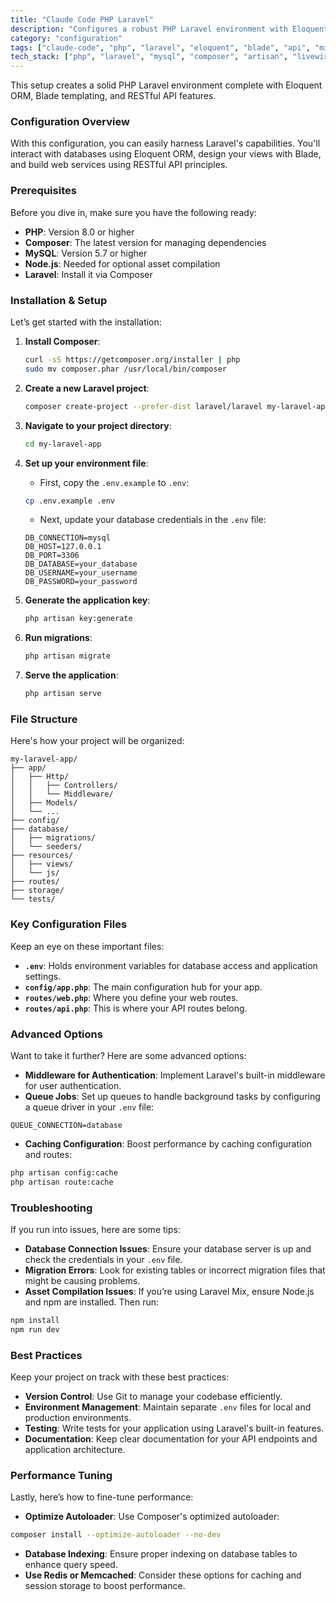 ```yaml
---
title: "Claude Code PHP Laravel"
description: "Configures a robust PHP Laravel environment with Eloquent ORM, Blade templating, and RESTful API capabilities."
category: "configuration"
tags: ["claude-code", "php", "laravel", "eloquent", "blade", "api", "middleware", "database", "queue"]
tech_stack: ["php", "laravel", "mysql", "composer", "artisan", "livewire", "php8"]
---
```


This setup creates a solid PHP Laravel environment complete with Eloquent ORM, Blade templating, and RESTful API features. 

### Configuration Overview
With this configuration, you can easily harness Laravel's capabilities. You'll interact with databases using Eloquent ORM, design your views with Blade, and build web services using RESTful API principles.

### Prerequisites
Before you dive in, make sure you have the following ready:
- **PHP**: Version 8.0 or higher
- **Composer**: The latest version for managing dependencies
- **MySQL**: Version 5.7 or higher
- **Node.js**: Needed for optional asset compilation
- **Laravel**: Install it via Composer

### Installation & Setup
Let’s get started with the installation:

1. **Install Composer**:
   ```bash
   curl -sS https://getcomposer.org/installer | php
   sudo mv composer.phar /usr/local/bin/composer
   ```

2. **Create a new Laravel project**:
   ```bash
   composer create-project --prefer-dist laravel/laravel my-laravel-app
   ```

3. **Navigate to your project directory**:
   ```bash
   cd my-laravel-app
   ```

4. **Set up your environment file**:
   - First, copy the `.env.example` to `.env`:
   ```bash
   cp .env.example .env
   ```
   - Next, update your database credentials in the `.env` file:
   ```env
   DB_CONNECTION=mysql
   DB_HOST=127.0.0.1
   DB_PORT=3306
   DB_DATABASE=your_database
   DB_USERNAME=your_username
   DB_PASSWORD=your_password
   ```

5. **Generate the application key**:
   ```bash
   php artisan key:generate
   ```

6. **Run migrations**:
   ```bash
   php artisan migrate
   ```

7. **Serve the application**:
   ```bash
   php artisan serve
   ```

### File Structure
Here's how your project will be organized:
```
my-laravel-app/
├── app/
│   ├── Http/
│   │   ├── Controllers/
│   │   └── Middleware/
│   ├── Models/
│   └── ...
├── config/
├── database/
│   ├── migrations/
│   └── seeders/
├── resources/
│   ├── views/
│   └── js/
├── routes/
├── storage/
└── tests/
```

### Key Configuration Files
Keep an eye on these important files:
- **`.env`**: Holds environment variables for database access and application settings.
- **`config/app.php`**: The main configuration hub for your app.
- **`routes/web.php`**: Where you define your web routes.
- **`routes/api.php`**: This is where your API routes belong.

### Advanced Options
Want to take it further? Here are some advanced options:
- **Middleware for Authentication**: Implement Laravel's built-in middleware for user authentication.
- **Queue Jobs**: Set up queues to handle background tasks by configuring a queue driver in your `.env` file:
```env
QUEUE_CONNECTION=database
```
- **Caching Configuration**: Boost performance by caching configuration and routes:
```bash
php artisan config:cache
php artisan route:cache
```

### Troubleshooting
If you run into issues, here are some tips:
- **Database Connection Issues**: Ensure your database server is up and check the credentials in your `.env` file.
- **Migration Errors**: Look for existing tables or incorrect migration files that might be causing problems.
- **Asset Compilation Issues**: If you’re using Laravel Mix, ensure Node.js and npm are installed. Then run:
```bash
npm install
npm run dev
```

### Best Practices
Keep your project on track with these best practices:
- **Version Control**: Use Git to manage your codebase efficiently.
- **Environment Management**: Maintain separate `.env` files for local and production environments.
- **Testing**: Write tests for your application using Laravel's built-in features.
- **Documentation**: Keep clear documentation for your API endpoints and application architecture.

### Performance Tuning
Lastly, here’s how to fine-tune performance:
- **Optimize Autoloader**: Use Composer's optimized autoloader:
```bash
composer install --optimize-autoloader --no-dev
```
- **Database Indexing**: Ensure proper indexing on database tables to enhance query speed.
- **Use Redis or Memcached**: Consider these options for caching and session storage to boost performance.